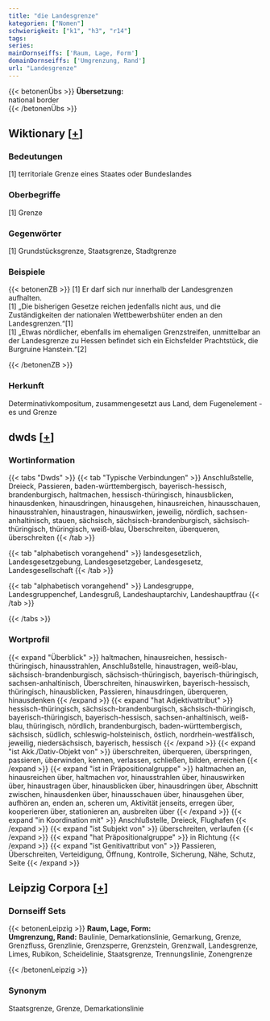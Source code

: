 ```yaml
---
title: "die Landesgrenze"
kategorien: ["Nomen"]
schwierigkeit: ["k1", "h3", "r14"]
tags:
series:
mainDornseiffs: ['Raum, Lage, Form']
domainDornseiffs: ['Umgrenzung, Rand']
url: "Landesgrenze"
---
```


{{< betonenÜbs >}}
**Übersetzung:**  
national border  
{{< /betonenÜbs >}}

## Wiktionary [[+](https://de.wiktionary.org/wiki/Landesgrenze)]

### Bedeutungen
[1] territoriale Grenze eines Staates oder Bundeslandes  

### Oberbegriffe
[1] Grenze  

### Gegenwörter
[1] Grundstücksgrenze, Staatsgrenze, Stadtgrenze  

### Beispiele
{{< betonenZB >}}
[1] Er darf sich nur innerhalb der Landesgrenzen aufhalten.  
[1] „Die bisherigen Gesetze reichen jedenfalls nicht aus, und die Zuständigkeiten der nationalen Wettbewerbshüter enden an den Landesgrenzen.“[1]  
[1] „Etwas nördlicher, ebenfalls im ehemaligen Grenzstreifen, unmittelbar an der Landesgrenze zu Hessen befindet sich ein Eichsfelder Prachtstück, die Burgruine Hanstein.“[2]  

{{< /betonenZB >}}
### Herkunft
Determinativkompositum, zusammengesetzt aus Land, dem Fugenelement -es und Grenze  



## dwds [[+](https://www.dwds.de/wb/Landesgrenze)]

### Wortinformation
{{< tabs "Dwds" >}}
{{< tab "Typische Verbindungen" >}}
Anschlußstelle, Dreieck, Passieren, baden-württembergisch, bayerisch-hessisch, brandenburgisch, haltmachen, hessisch-thüringisch, hinausblicken, hinausdenken, hinausdringen, hinausgehen, hinausreichen, hinausschauen, hinausstrahlen, hinaustragen, hinauswirken, jeweilig, nördlich, sachsen-anhaltinisch, stauen, sächsisch, sächsisch-brandenburgisch, sächsisch-thüringisch, thüringisch, weiß-blau, Überschreiten, überqueren, überschreiten
{{< /tab >}}

{{< tab "alphabetisch vorangehend" >}}
landesgesetzlich, Landesgesetzgebung, Landesgesetzgeber, Landesgesetz, Landesgesellschaft
{{< /tab >}}

{{< tab "alphabetisch vorangehend" >}}
Landesgruppe, Landesgruppenchef, Landesgruß, Landeshauptarchiv, Landeshauptfrau
{{< /tab >}}

{{< /tabs >}}

### Wortprofil
{{< expand "Überblick" >}} haltmachen, hinausreichen, hessisch-thüringisch, hinausstrahlen, Anschlußstelle, hinaustragen, weiß-blau, sächsisch-brandenburgisch, sächsisch-thüringisch, bayerisch-thüringisch, sachsen-anhaltinisch, Überschreiten, hinauswirken, bayerisch-hessisch, thüringisch, hinausblicken, Passieren, hinausdringen, überqueren, hinausdenken {{< /expand >}}
{{< expand "hat Adjektivattribut" >}} hessisch-thüringisch, sächsisch-brandenburgisch, sächsisch-thüringisch, bayerisch-thüringisch, bayerisch-hessisch, sachsen-anhaltinisch, weiß-blau, thüringisch, nördlich, brandenburgisch, baden-württembergisch, sächsisch, südlich, schleswig-holsteinisch, östlich, nordrhein-westfälisch, jeweilig, niedersächsisch, bayerisch, hessisch {{< /expand >}}
{{< expand "ist Akk./Dativ-Objekt von" >}} überschreiten, überqueren, überspringen, passieren, überwinden, kennen, verlassen, schließen, bilden, erreichen {{< /expand >}}
{{< expand "ist in Präpositionalgruppe" >}} haltmachen an, hinausreichen über, haltmachen vor, hinausstrahlen über, hinauswirken über, hinaustragen über, hinausblicken über, hinausdringen über, Abschnitt zwischen, hinausdenken über, hinausschauen über, hinausgehen über, aufhören an, enden an, scheren um, Aktivität jenseits, erregen über, kooperieren über, stationieren an, ausbreiten über {{< /expand >}}
{{< expand "in Koordination mit" >}} Anschlußstelle, Dreieck, Flughafen {{< /expand >}}
{{< expand "ist Subjekt von" >}} überschreiten, verlaufen {{< /expand >}}
{{< expand "hat Präpositionalgruppe" >}} in Richtung {{< /expand >}}
{{< expand "ist Genitivattribut von" >}} Passieren, Überschreiten, Verteidigung, Öffnung, Kontrolle, Sicherung, Nähe, Schutz, Seite {{< /expand >}}

## Leipzig Corpora [[+](https://corpora.uni-leipzig.de/en/res?word=Landesgrenze&corpusId=deu_newscrawl-public_2018)]

### Dornseiff Sets
{{< betonenLeipzig >}}
**Raum, Lage, Form:**  
**Umgrenzung, Rand:** Baulinie, Demarkationslinie, Gemarkung, Grenze, Grenzfluss, Grenzlinie, Grenzsperre, Grenzstein, Grenzwall, Landesgrenze, Limes, Rubikon, Scheidelinie, Staatsgrenze, Trennungslinie, Zonengrenze  

{{< /betonenLeipzig >}}

### Synonym
Staatsgrenze, Grenze, Demarkationslinie

